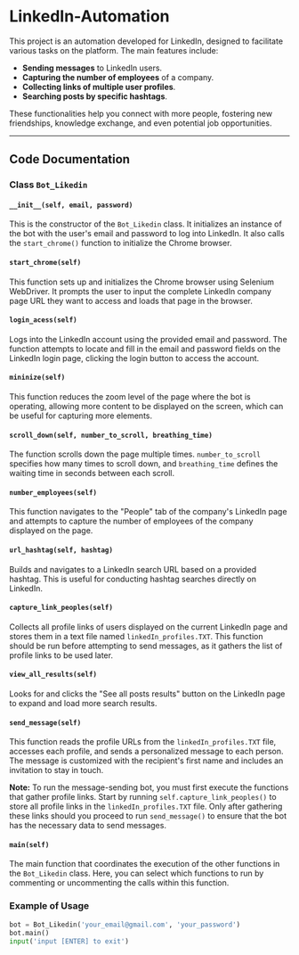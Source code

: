 # LinkedIn-Automation

This project is an automation developed for LinkedIn, designed to facilitate various tasks on the platform. The main features include:

- **Sending messages** to LinkedIn users.
- **Capturing the number of employees** of a company.
- **Collecting links of multiple user profiles**.
- **Searching posts by specific hashtags**.

These functionalities help you connect with more people, fostering new friendships, knowledge exchange, and even potential job opportunities.

---

## Code Documentation

### Class `Bot_Likedin`

#### `__init__(self, email, password)`
This is the constructor of the `Bot_Likedin` class. It initializes an instance of the bot with the user's email and password to log into LinkedIn. It also calls the `start_chrome()` function to initialize the Chrome browser.

#### `start_chrome(self)`
This function sets up and initializes the Chrome browser using Selenium WebDriver. It prompts the user to input the complete LinkedIn company page URL they want to access and loads that page in the browser.

#### `login_acess(self)`
Logs into the LinkedIn account using the provided email and password. The function attempts to locate and fill in the email and password fields on the LinkedIn login page, clicking the login button to access the account.

#### `mininize(self)`
This function reduces the zoom level of the page where the bot is operating, allowing more content to be displayed on the screen, which can be useful for capturing more elements.

#### `scroll_down(self, number_to_scroll, breathing_time)`
The function scrolls down the page multiple times. `number_to_scroll` specifies how many times to scroll down, and `breathing_time` defines the waiting time in seconds between each scroll.

#### `number_employees(self)`
This function navigates to the "People" tab of the company's LinkedIn page and attempts to capture the number of employees of the company displayed on the page.

#### `url_hashtag(self, hashtag)`
Builds and navigates to a LinkedIn search URL based on a provided hashtag. This is useful for conducting hashtag searches directly on LinkedIn.

#### `capture_link_peoples(self)`
Collects all profile links of users displayed on the current LinkedIn page and stores them in a text file named `linkedIn_profiles.TXT`. This function should be run before attempting to send messages, as it gathers the list of profile links to be used later.

#### `view_all_results(self)`
Looks for and clicks the "See all posts results" button on the LinkedIn page to expand and load more search results.

#### `send_message(self)`
This function reads the profile URLs from the `linkedIn_profiles.TXT` file, accesses each profile, and sends a personalized message to each person. The message is customized with the recipient's first name and includes an invitation to stay in touch.

**Note:** To run the message-sending bot, you must first execute the functions that gather profile links. Start by running `self.capture_link_peoples()` to store all profile links in the `linkedIn_profiles.TXT` file. Only after gathering these links should you proceed to run `send_message()` to ensure that the bot has the necessary data to send messages.

#### `main(self)`
The main function that coordinates the execution of the other functions in the `Bot_Likedin` class. Here, you can select which functions to run by commenting or uncommenting the calls within this function.

### Example of Usage
```python
bot = Bot_Likedin('your_email@gmail.com', 'your_password')
bot.main()
input('input [ENTER] to exit')

